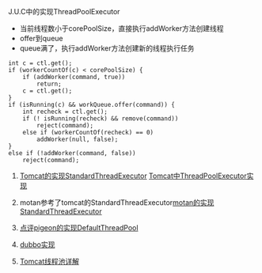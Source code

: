 J.U.C中的实现ThreadPoolExecutor 

>
* 当前线程数小于corePoolSize，直接执行addWorker方法创建线程   
* offer到queue
* queue满了，执行addWorker方法创建新的线程执行任务


```
int c = ctl.get();
if (workerCountOf(c) < corePoolSize) {
    if (addWorker(command, true))
        return;
    c = ctl.get();
}
if (isRunning(c) && workQueue.offer(command)) {
    int recheck = ctl.get();
    if (! isRunning(recheck) && remove(command))
        reject(command);
    else if (workerCountOf(recheck) == 0)
        addWorker(null, false);
}
else if (!addWorker(command, false))
    reject(command);
```
1. [Tomcat的实现StandardThreadExecutor](https://github.com/apache/tomcat/blob/trunk/java/org/apache/catalina/core/StandardThreadExecutor.java) [Tomcat中ThreadPoolExecutor实现](https://github.com/apache/tomcat/blob/trunk/java/org/apache/tomcat/util/threads/ThreadPoolExecutor.java)
2. motan参考了tomcat的StandardThreadExecutor[motan的实现StandardThreadExecutor](https://github.com/weibocom/motan/blob/master/motan-transport-netty/src/main/java/com/weibo/api/motan/transport/netty/StandardThreadExecutor.java)

3. [点评pigeon的实现DefaultThreadPool](https://github.com/dianping/pigeon/blob/master/pigeon-common/src/main/java/com/dianping/pigeon/threadpool/DefaultThreadPool.java)

4. [dubbo实现](https://github.com/alibaba/dubbo/tree/master/dubbo-common/src/main/java/com/alibaba/dubbo/common/threadpool)

5. [Tomcat线程池详解](http://blog.csdn.net/wxq544483342/article/details/53162311)
